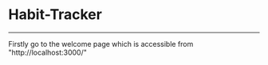 # Habit-Tracker
----------------------------------------------------------------------------------------------------------------------------------------------------------------------------------------------------------------------
Firstly go to the welcome page which is accessible from "http://localhost:3000/"
